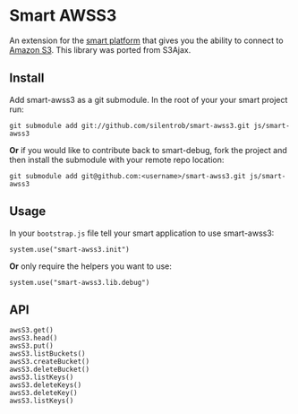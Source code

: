 # Smart AWSS3

An extension for the [smart platform](http://smart.joyent.com/) that gives you the ability to connect to [Amazon S3](http://aws.amazon.com/s3/).
This library was ported from S3Ajax.

## Install

Add smart-awss3 as a git submodule. In the root of your your smart project run:

    git submodule add git://github.com/silentrob/smart-awss3.git js/smart-awss3
    
**Or** if you would like to contribute back to smart-debug, fork the project and then install the submodule with your remote repo location:

    git submodule add git@github.com:<username>/smart-awss3.git js/smart-awss3
    
## Usage

In your `bootstrap.js` file tell your smart application to use smart-awss3:
    
    system.use("smart-awss3.init")
    
**Or** only require the helpers you want to use:
    
    system.use("smart-awss3.lib.debug")
    
## API
    awsS3.get()
    awsS3.head()
    awsS3.put()
    awsS3.listBuckets()
    awsS3.createBucket()    
    awsS3.deleteBucket()
    awsS3.listKeys()
    awsS3.deleteKeys()
    awsS3.deleteKey()
    awsS3.listKeys()    